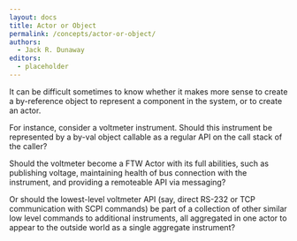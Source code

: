 ```yaml
---
layout: docs
title: Actor or Object
permalink: /concepts/actor-or-object/
authors:
  - Jack R. Dunaway
editors:
  - placeholder
---
```


It can be difficult sometimes to know whether it makes more
sense to create a by-reference object to represent a component
in the system, or to create an actor.

For instance, consider a voltmeter instrument. Should this
instrument be represented by a by-val object callable as a
regular API on the call stack of the caller?

Should the voltmeter become a FTW Actor with its full abilities,
such as publishing voltage, maintaining health of bus connection
with the instrument, and providing a remoteable API via messaging?

Or should the lowest-level voltmeter API (say, direct RS-232 or
TCP communication with SCPI commands) be part of a collection of
other similar low level commands to additional instruments, all
aggregated in one actor to appear to the outside world as a single
aggregate instrument?
